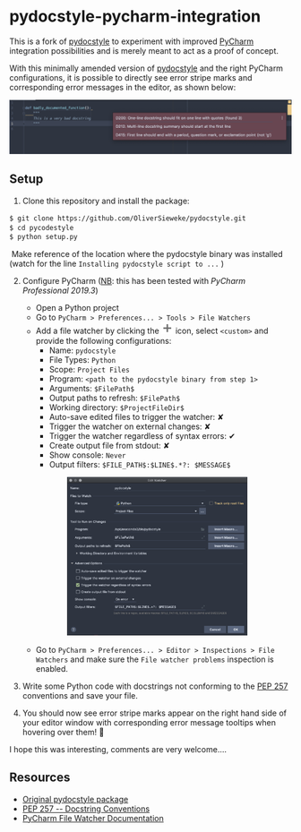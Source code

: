 # pydocstyle-pycharm-integration

This is a fork of [pydocstyle](https://github.com/PyCQA/pydocstyle) to experiment with improved [PyCharm](https://www.jetbrains.com/pycharm/) integration possibilities and is merely meant to act as a proof of concept.

With this minimally amended version of [pydocstyle](https://github.com/PyCQA/pydocstyle) and the right PyCharm configurations, it is possible to directly see error stripe marks and corresponding error messages in the editor, as shown below:

![pydocstyle Pycharm Integration Example](README.assets/pydocstyle-pycharm-integration-example.png)

## Setup

1. Clone this repository and install the package:

```bash
$ git clone https://github.com/OliverSieweke/pydocstyle.git
$ cd pycodestyle
$ python setup.py
```

​		Make reference of the location where the pydocstyle binary was installed (watch for the line `Installing pydocstyle script to ...` )

2. Configure PyCharm (<u>NB</u>: this has been tested with *PyCharm Professional 2019.3*)

   - Open a Python project
   - Go to `PyCharm > Preferences... > Tools > File Watchers`
   - Add a file watcher by clicking the <img src="README.assets/icons.general.add@2x.png" alt="Add button" style="zoom: 67%;" /> icon, select `<custom>` and provide the following configurations:
     - Name: `pydocstyle`
     - File Types: `Python`
     - Scope: `Project Files`
     - Program: `<path to the pydocstyle binary from step 1>`
     - Arguments: `$FilePath$`
     - Output paths to refresh: `$FilePath$`
     - Working directory: `$ProjectFileDir$` 
     - Auto-save edited files to trigger the watcher: ✘
     - Trigger the watcher on external changes: ✘
     - Trigger the watcher regardless of syntax errors: ✔︎
     - Create output file from stdout: ✘
     - Show console: `Never`
     - Output filters: `$FILE_PATH$:$LINE$.*?: $MESSAGE$`

    <p align="center">
        <img src="README.assets/pydocstyle-pycharm-integration-configurations.png" alt="pydocstyle Pycharm Integration Configurations" width="67%" />
    </p>
      
   - Go to `PyCharm > Preferences... > Editor > Inspections > File Watchers` and make sure the `File watcher problems` inspection is enabled.

3. Write some Python code with docstrings not conforming to the [PEP 257](https://www.python.org/dev/peps/pep-0257/) conventions and save your file.

4. You should now see error stripe marks appear on the right hand side of your editor window with corresponding error message tooltips when hovering over them! 🎉



I hope this was interesting, comments are very welcome….

## Resources

- [Original pydocstyle package](https://pypi.org/project/pydocstyle/)
- [PEP 257 -- Docstring Conventions](https://www.python.org/dev/peps/pep-0257/)
- [PyCharm File Watcher Documentation](https://www.jetbrains.com/help/pycharm/settings-tools-file-watchers.html)

